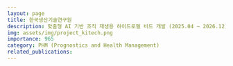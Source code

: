 ```yaml
---
layout: page
title: 한국생산기술연구원
description: 맞춤형 AI 기반 조직 재생용 하이드로젤 비드 개발 (2025.04 ~ 2026.12)
img: assets/img/project_kitech.png
importance: 965
category: PHM (Prognostics and Health Management)
related_publications:
---
```


